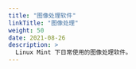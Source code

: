 ```yaml
---
title: "图像处理软件"
linkTitle: "图像处理"
weight: 50
date: 2021-08-26
description: >
  Linux Mint 下日常使用的图像处理软件。
---
```




